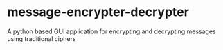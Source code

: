 # message-encrypter-decrypter
A python based GUI application for encrypting and decrypting messages using traditional ciphers 
